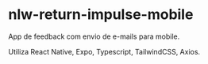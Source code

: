 # nlw-return-impulse-mobile
App de feedback com envio de e-mails para mobile.

Utiliza React Native, Expo, Typescript, TailwindCSS, Axios.
